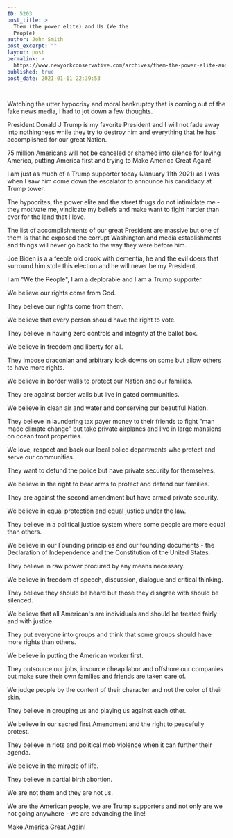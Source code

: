 ```yaml
---
ID: 5203
post_title: >
  Them (the power elite) and Us (We the
  People)
author: John Smith
post_excerpt: ""
layout: post
permalink: >
  https://www.newyorkconservative.com/archives/them-the-power-elite-and-us-we-the-people/
published: true
post_date: 2021-01-11 22:39:53
---
```

<!-- wp:image {"id":5204,"sizeSlug":"large","linkDestination":"media"} -->
<figure class="wp-block-image size-large"><a href="https://www.newyorkconservative.com/wp-content/uploads/2021/01/MAGA.png"><img src="https://www.newyorkconservative.com/wp-content/uploads/2021/01/MAGA-1024x562.png" alt="" class="wp-image-5204"/></a></figure>
<!-- /wp:image -->

<!-- wp:paragraph -->
<p>Watching the utter hypocrisy and moral bankruptcy that is coming out of the fake news media, I had to jot down a few thoughts.</p>
<!-- /wp:paragraph -->

<!-- wp:paragraph -->
<p>President Donald J Trump is my favorite President and I will not fade away into nothingness while they try to destroy him and everything that he has accomplished for our great Nation.</p>
<!-- /wp:paragraph -->

<!-- wp:paragraph -->
<p>75 million Americans will not be canceled or shamed into silence for loving America, putting America first and trying to Make America Great Again!</p>
<!-- /wp:paragraph -->

<!-- wp:paragraph -->
<p>I am just as much of a Trump supporter today (January 11th 2021) as I was when I saw him come down the escalator to announce his candidacy at Trump tower.</p>
<!-- /wp:paragraph -->

<!-- wp:paragraph -->
<p>The hypocrites, the power elite and the street thugs do not intimidate me - they motivate me, vindicate my beliefs and make want to fight harder than ever for the land that I love.</p>
<!-- /wp:paragraph -->

<!-- wp:paragraph -->
<p>The list of accomplishments of our great President are massive but one of them is that he exposed the corrupt Washington and media establishments and things will never go back to the way they were before him.</p>
<!-- /wp:paragraph -->

<!-- wp:paragraph -->
<p>Joe Biden is a a feeble old crook with dementia, he and the evil doers that surround him stole this election and he will never be my President.</p>
<!-- /wp:paragraph -->

<!-- wp:paragraph -->
<p>I am "We the People", I am a deplorable and I am a Trump supporter.</p>
<!-- /wp:paragraph -->

<!-- wp:paragraph -->
<p>We believe our rights come from God.</p>
<!-- /wp:paragraph -->

<!-- wp:paragraph -->
<p>They believe our rights come from them.</p>
<!-- /wp:paragraph -->

<!-- wp:paragraph -->
<p>We believe that every person should have the right to vote.</p>
<!-- /wp:paragraph -->

<!-- wp:paragraph -->
<p>They believe in having zero controls and integrity at the ballot box.</p>
<!-- /wp:paragraph -->

<!-- wp:paragraph -->
<p>We believe in freedom and liberty for all.</p>
<!-- /wp:paragraph -->

<!-- wp:paragraph -->
<p>They impose draconian and arbitrary lock downs on some but allow others to have more rights.</p>
<!-- /wp:paragraph -->

<!-- wp:paragraph -->
<p>We believe in border walls to protect our Nation and our families.</p>
<!-- /wp:paragraph -->

<!-- wp:paragraph -->
<p>They are against border walls but live in gated communities.</p>
<!-- /wp:paragraph -->

<!-- wp:paragraph -->
<p>We believe in clean air and water and conserving our beautiful Nation.</p>
<!-- /wp:paragraph -->

<!-- wp:paragraph -->
<p>They believe in laundering tax payer money to their friends to fight "man made climate change" but take private airplanes and live in large mansions on ocean front properties.</p>
<!-- /wp:paragraph -->

<!-- wp:paragraph -->
<p>We love, respect and back our local police departments who protect and serve our communities.</p>
<!-- /wp:paragraph -->

<!-- wp:paragraph -->
<p>They want to defund the police but have private security for themselves.</p>
<!-- /wp:paragraph -->

<!-- wp:paragraph -->
<p>We believe in the right to bear arms to protect and defend our families.</p>
<!-- /wp:paragraph -->

<!-- wp:paragraph -->
<p>They are against the second amendment but have armed private security.</p>
<!-- /wp:paragraph -->

<!-- wp:paragraph -->
<p>We believe in equal protection and equal justice under the law.</p>
<!-- /wp:paragraph -->

<!-- wp:paragraph -->
<p>They believe in a political justice system where some people are more equal than others.</p>
<!-- /wp:paragraph -->

<!-- wp:paragraph -->
<p>We believe in our Founding principles and our founding documents - the Declaration of Independence and the Constitution of the United States.</p>
<!-- /wp:paragraph -->

<!-- wp:paragraph -->
<p>They believe in raw power procured by any means necessary.</p>
<!-- /wp:paragraph -->

<!-- wp:paragraph -->
<p>We believe in freedom of speech, discussion, dialogue and critical thinking.</p>
<!-- /wp:paragraph -->

<!-- wp:paragraph -->
<p>They believe they should be heard but those they disagree with should be silenced.</p>
<!-- /wp:paragraph -->

<!-- wp:paragraph -->
<p>We believe that all American's are individuals and should be treated fairly and with justice.</p>
<!-- /wp:paragraph -->

<!-- wp:paragraph -->
<p>They put everyone into groups and think that some groups should have more rights than others.</p>
<!-- /wp:paragraph -->

<!-- wp:paragraph -->
<p>We believe in putting the American worker first.</p>
<!-- /wp:paragraph -->

<!-- wp:paragraph -->
<p>They outsource our jobs, insource cheap labor and offshore our companies but make sure their own families and friends are taken care of.</p>
<!-- /wp:paragraph -->

<!-- wp:paragraph -->
<p>We judge people by the content of their character and not the color of their skin.</p>
<!-- /wp:paragraph -->

<!-- wp:paragraph -->
<p>They believe in grouping us and playing us against each other.</p>
<!-- /wp:paragraph -->

<!-- wp:paragraph -->
<p>We believe in our sacred first Amendment and the right to peacefully protest.</p>
<!-- /wp:paragraph -->

<!-- wp:paragraph -->
<p>They believe in riots and political mob violence when it can further their agenda.</p>
<!-- /wp:paragraph -->

<!-- wp:paragraph -->
<p>We believe in the miracle of life.</p>
<!-- /wp:paragraph -->

<!-- wp:paragraph -->
<p>They believe in partial birth abortion.</p>
<!-- /wp:paragraph -->

<!-- wp:paragraph -->
<p>We are not them and they are not us.</p>
<!-- /wp:paragraph -->

<!-- wp:paragraph -->
<p>We are the American people, we are Trump supporters and not only are we not going anywhere - we are advancing the line!</p>
<!-- /wp:paragraph -->

<!-- wp:paragraph -->
<p>Make America Great Again!</p>
<!-- /wp:paragraph -->